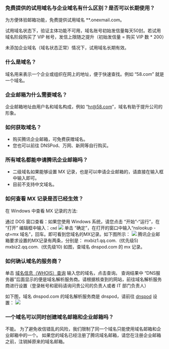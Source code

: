 ### 免费提供的试用域名与企业域名有什么区别？是否可以长期使用？

为方便体验邮箱功能，免费提供试用域名 **.onexmail.com。

试用域名状态下，验证主体功能不可用，域名账号初始发信量每天50封。若试用域名阶段购买了 VIP 帐号，发信上限随之提升（初始发信量 = 购买 VIP 数 \* 200）

未添加企业域名（域名状态正常）情况下，试用域名长期有效。

### 什么是域名？
域名用来表示一个企业或组织在网上的地址，便于快速查找。例如 “58.com” 就是一个域名。



### 企业邮箱为什么需要域名？
企业邮箱地址由用户名和域名构成，例如 “hr@58.com”，域名有助于提升公司的形象。


### 如何获取域名？
- 购买腾讯企业邮箱，可免费获赠域名。
- 您也可以前往 DNSPod、万网、新网等自行购买。


### 所有域名都能申请腾讯企业邮箱吗？

- 二级域名如果能够设置 MX 记录，也是可以申请企业邮箱的，请直接在输入框中输入即可。
- 目前不支持中文域名。

### 如何查看 MX 记录是否已经生效？

在 Windows 中查看 MX 记录的方法:

通过 DOS 窗口查看：如果您使用 Windows 系统，请您点击 “开始”-“运行”，在 “打开” 编辑框中输入：`cmd`
![](https://main.qcloudimg.com/raw/2aca7a7b2cbf01ed833de5d9f45f808f.png)
单击 “确定”，在打开的窗口中输入“nslookup -qt=mx 域名”，回车。即可看到您域名的MX记录。如下图所示：
![](https://main.qcloudimg.com/raw/0b9abc7ae5aded483ef11e8068a2f304.png)
腾讯企业邮箱要求设置的MX记录有两条，分别是：
mxbiz1.qq.com.  (优先级5)
mxbiz2.qq.com.  (优先级10)
如图，查域名 dnspod.com 的 mx 记录。

### 如何确认域名的服务商？

单击 [域名信息（WHOIS）查询](https://whois.cloud.tencent.com/) 输入您的域名，点击查询。 查询结果中 “DNS服务器”后面显示的便是域名解析服务商。请根据核查到的网站，前往域名解析服务商进行设置（登录帐号和密码请询问贵公司的负责人或者 IT 部门负责人）

如下图，域名 dnspod.com 的域名解析服务商是 dnspod，请前往 [dnspod](https://www.dnspod.cn/) 设置：
![](https://main.qcloudimg.com/raw/f5f4c11a801fe1123e55a5f3e454e7f8.png)

### 一个域名可以同时创建域名邮箱和企业邮箱吗？
不能。
为了避免收信错乱的风险，我们限制了同一个域名只能使用域名邮箱和企业邮箱中的一个。
如果您的域名已经注册了腾讯域名邮箱，请您在注册企业邮箱之前，注销掉原来的域名邮箱。
